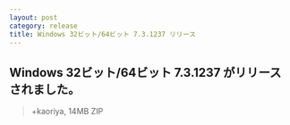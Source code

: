 ```yaml
---
layout: post
category: release
title: Windows 32ビット/64ビット 7.3.1237 リリース
---
```

## Windows 32ビット/64ビット 7.3.1237 がリリースされました。

> +kaoriya, 14MB ZIP
